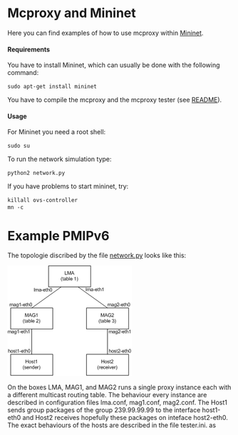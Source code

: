 <!--vim: set textwidth=80 formatoptions+=t wrapmargin=5 -->

Mcproxy and Mininet
===================
Here you can find examples of how to use mcproxy within [Mininet](mininet.org).

#### Requirements
You have to install Mininet, which can usually be done with the following command:

    sudo apt-get install mininet
    
You have to compile the mcproxy and the mcproxy tester (see [README](../README.md#mcproxy-tester)).

#### Usage   
For Mininet you need a root shell:

    sudo su

To run the network simulation type:

    python2 network.py  

If you have problems to start mininet, try:

    killall ovs-controller
    mn -c

Example **PMIPv6**
=================
The topologie discribed by the file [network.py](pmipv6/network.py) looks like this:   
                  
![pmipv6.png](figures/pmipv6.png)

On the boxes LMA, MAG1, and MAG2 runs a single proxy instance each with a
different multicast routing table. The behaviour every instance are described
in configuration files lma.conf, mag1.conf, mag2.conf.  The Host1 sends group
packages of the group 239.99.99.99 to the interface host1-eth0 and Host2
receives hopefully these packages on inteface host2-eth0. The exact behaviours
of the hosts are described in the file tester.ini. as
     
   
   
